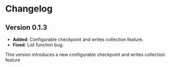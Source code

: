 # Changelog

## Version 0.1.3

- **Added**: Configurable checkpoint and writes collection feature.
- **Fixed**: List function bug.

This version introduces a new configurable checkpoint and writes collection feature